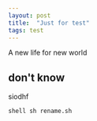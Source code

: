 ```yaml
---
layout: post
title:  "Just for test"
tags: test
---
```


A new life for new world 

## don't know

siodhf

`shell
sh rename.sh
`

